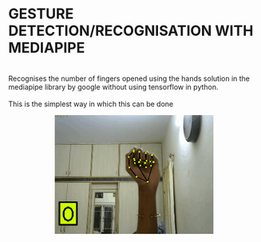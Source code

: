 # GESTURE DETECTION/RECOGNISATION WITH MEDIAPIPE

<br>Recognises the number of fingers opened using the hands solution in the mediapipe library by google without using tensorflow in python.</br>
<br>This is the simplest way in which this can be done</br>

<p align="center">
<img src="gesture_detection.gif">
</p>
